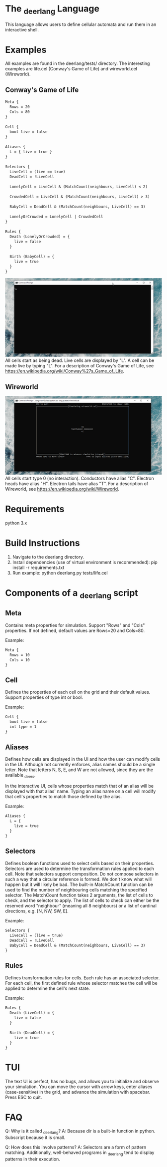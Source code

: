 # The <sub>deerlang</sub> Language
This language allows users to define cellular automata and run them in an interactive shell.

# Examples
All examples are found in the deerlang/tests/ directory. The interesting examples are life.cel (Conway's Game of Life) and wireworld.cel (Wireworld).

## Conway's Game of Life
```
Meta {
  Rows = 20
  Cols = 80
}

Cell {
  bool live = false
}

Aliases {
  L = { live = true }
}

Selectors {
  LiveCell = (live == true)
  DeadCell = !LiveCell

  LonelyCell = LiveCell & (MatchCount(neighbours, LiveCell) < 2)

  CrowdedCell = LiveCell & (MatchCount(neighbours, LiveCell) > 3)

  BabyCell = DeadCell & (MatchCount(neighbours, LiveCell) == 3)

  LonelyOrCrowded = LonelyCell | CrowdedCell
}

Rules {
  Death (LonelyOrCrowded) = {
    live = false
  }

  Birth (BabyCell) = {
    live = true
  }
}
```
![](gifs/deerlang_life.gif)
All cells start as being dead. Live cells are displayed by "L". A cell can be made live by typing "L". For a description of Conway's Game of Life, see https://en.wikipedia.org/wiki/Conway%27s_Game_of_Life.

## Wireworld
![](gifs/deerlang_wireworld.gif)
All cells start type 0 (no interaction). Conductors have alias "C". Electron heads have alias "H". Electron tails have alias "T". For a description of Wireworld, see https://en.wikipedia.org/wiki/Wireworld.

# Requirements
python 3.x

# Build Instructions
1. Navigate to the deerlang directory.
2. Install dependencies (use of virtual environment is recommended): pip install -r requirements.txt
3. Run example: python deerlang.py tests/life.cel

# Components of a <sub>deerlang</sub> script
## Meta
Contains meta properties for simulation. Support "Rows" and "Cols" properties. If not defined, default values are Rows=20 and Cols=80.

Example:
```
Meta {
  Rows = 10
  Cols = 10  
}
```

## Cell
Defines the properties of each cell on the grid and their default values. Support properties of type int or bool.

Example:
```
Cell {
  bool live = false
  int type = 1
}
```

## Aliases
Defines how cells are displayed in the UI and how the user can modify cells in the UI. Although not currently enforces, alias names should be a single letter. Note that letters N, S, E, and W are not allowed, since they are the available <sub>deers</sub>.

In the interactive UI, cells whose properties match that of an alias will be displayed with that alias' name. Typing an alias name on a cell will modify that cell's properties to match those defined by the alias.

Example:
```
Aliases {
  L = {
    live = true
  }
}
```

## Selectors
Defines boolean functions used to select cells based on their properties. Selectors are used to determine the transformation rules applied to each cell. Note that selectors support composition. Do not compose selectors in such a way that a circular reference is formed. We don't know what will happen but it will likely be bad. The built-in MatchCount function can be used to find the number of neighbouring cells matching the specified selector. The MatchCount function takes 2 arguments, the list of cells to check, and the selector to apply. The list of cells to check can either be the reserved word "neighbour" (meaning all 8 neighbours) or a list of cardinal directions, e.g. [N, NW, SW, E].

Example:
```
Selectors {
  LiveCell = (live = true)
  DeadCell = !LiveCell
  BabyCell = DeadCell & (MatchCount(neighbours, LiveCell) == 3)
}
```

## Rules
Defines transformation rules for cells. Each rule has an associated selector. For each cell, the first defined rule whose selector matches the cell will be applied to determine the cell's next state.

Example:
```
Rules {
  Death (LiveCell) = {
    live = false
  }

  Birth (DeadCell) = {
    live = true
  }
}
```

# TUI
The text UI is perfect, has no bugs, and allows you to initialize and observe your simulation. You can move the cursor with arrow keys, enter aliases (case-sensitive) in the grid, and advance the simulation with spacebar. Press ESC to quit.

# FAQ

Q: Why is it called <sub>deerlang</sub>?
A: Because dir is a built-in function in python. Subscript because it is small.

Q: How does this involve patterns?
A: Selectors are a form of pattern matching. Additionally, well-behaved programs in <sub>deerlang</sub> tend to display patterns in their execution.
